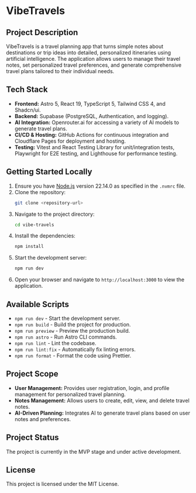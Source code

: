 # VibeTravels

## Project Description

VibeTravels is a travel planning app that turns simple notes about destinations or trip ideas into detailed, personalized itineraries using artificial intelligence. The application allows users to manage their travel notes, set personalized travel preferences, and generate comprehensive travel plans tailored to their individual needs.

## Tech Stack

- **Frontend:** Astro 5, React 19, TypeScript 5, Tailwind CSS 4, and Shadcn/ui.
- **Backend:** Supabase (PostgreSQL, Authentication, and logging).
- **AI Integration:** Openrouter.ai for accessing a variety of AI models to generate travel plans.
- **CI/CD & Hosting:** GitHub Actions for continuous integration and Cloudflare Pages for deployment and hosting.
- **Testing:** Vitest and React Testing Library for unit/integration tests, Playwright for E2E testing, and Lighthouse for performance testing.

## Getting Started Locally

1. Ensure you have [Node.js](https://nodejs.org/) version 22.14.0 as specified in the `.nvmrc` file.
2. Clone the repository:
   ```bash
   git clone <repository-url>
   ```
3. Navigate to the project directory:
   ```bash
   cd vibe-travels
   ```
4. Install the dependencies:
   ```bash
   npm install
   ```
5. Start the development server:
   ```bash
   npm run dev
   ```
6. Open your browser and navigate to `http://localhost:3000` to view the application.

## Available Scripts

- `npm run dev` - Start the development server.
- `npm run build` - Build the project for production.
- `npm run preview` - Preview the production build.
- `npm run astro` - Run Astro CLI commands.
- `npm run lint` - Lint the codebase.
- `npm run lint:fix` - Automatically fix linting errors.
- `npm run format` - Format the code using Prettier.

## Project Scope

- **User Management:** Provides user registration, login, and profile management for personalized travel planning.
- **Notes Management:** Allows users to create, edit, view, and delete travel notes.
- **AI-Driven Planning:** Integrates AI to generate travel plans based on user notes and preferences.

## Project Status

The project is currently in the MVP stage and under active development.

## License

This project is licensed under the MIT License.


